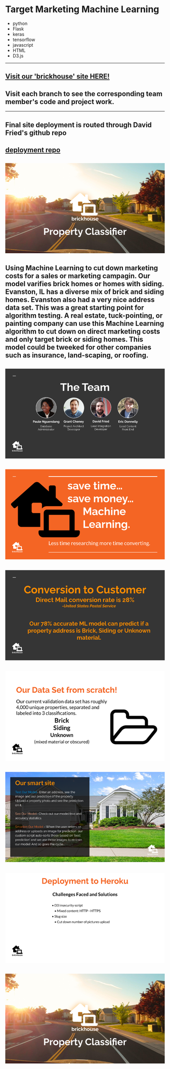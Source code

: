 # Target Marketing Machine Learning
* python
* Flask
* keras
* tensorflow
* javascript
* HTML
* D3.js

---

[Visit our 'brickhouse' site HERE!](https://brick-house-identifier.herokuapp.com/)
---
## Visit each branch to see the corresponding team member's code and project work.

---

## Final site deployment is routed through David Fried's github repo
[deployment repo](https://github.com/david-fried/Brick-House-Identifier)
---
![brick_house_final_00.png](images/brick_house_final_00.png)
---
Using **Machine Learning** to cut down marketing costs for a sales or marketing campagin. Our model varifies **brick** homes or homes with siding. **Evanston, IL has a diverse mix of brick and siding homes. Evanston also had a very nice address data set. This was a great starting point for algorithm testing.** A **real estate, tuck-pointing, or painting company** can use this Machine Learning algorithm to cut down on direct marketing costs and only target brick or siding homes. This model could be tweeked for other companies such as insurance, land-scaping, or roofing.
---
![brickornot](images/brick_house_final_01.png)
---
![brickornot](images/brick_house_final_02.png)
---
![brickornot](images/brick_house_final_03.png)
---
![brickornot](images/brick_house_final_04.png)
---
![brickornot](images/brick_house_final_05.png)
---
![brickornot](images/brick_house_final_06.png)
---
![brickornot](images/brick_house_final_07.png)
---


